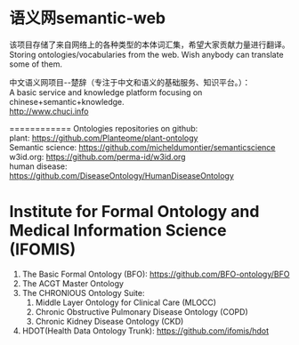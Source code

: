 语义网semantic-web
============

该项目存储了来自网络上的各种类型的本体词汇集，希望大家贡献力量进行翻译。  
Storing ontologies/vocabularies from the web. Wish anybody can translate some of them.  

中文语义网项目--楚辞（专注于中文和语义的基础服务、知识平台。）：  
A basic service and knowledge platform focusing on chinese+semantic+knowledge.  
http://www.chuci.info  

============
Ontologies repositories on github:  
plant: https://github.com/Planteome/plant-ontology  
Semantic science: https://github.com/micheldumontier/semanticscience
w3id.org: https://github.com/perma-id/w3id.org  
human disease: https://github.com/DiseaseOntology/HumanDiseaseOntology  

# Institute for Formal Ontology and Medical Information Science (IFOMIS)
1. The Basic Formal Ontology (BFO): https://github.com/BFO-ontology/BFO
2. The ACGT Master Ontology
3. The CHRONIOUS Ontology Suite:
    1. Middle Layer Ontology for Clinical Care (MLOCC)
    2. Chronic Obstructive Pulmonary Disease Ontology (COPD)
    3. Chronic Kidney Disease Ontology (CKD)
4. HDOT(Health Data Ontology Trunk): https://github.com/ifomis/hdot
